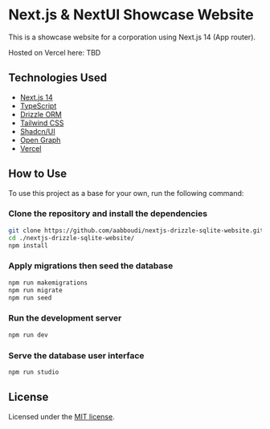 # Next.js & NextUI Showcase Website

This is a showcase website for a corporation using Next.js 14 (App router).

Hosted on Vercel here: TBD

## Technologies Used

- [Next.js 14](https://nextjs.org/docs/getting-started)
- [TypeScript](https://www.typescriptlang.org)
- [Drizzle ORM](https://orm.drizzle.team/)
- [Tailwind CSS](https://tailwindcss.com)
- [Shadcn/UI](https://ui.shadcn.com/)
- [Open Graph](https://ogp.me/)
- [Vercel](https://vercel.com/)

## How to Use

To use this project as a base for your own, run the following command:

### Clone the repository and install the dependencies

```bash
git clone https://github.com/aabboudi/nextjs-drizzle-sqlite-website.git
cd ./nextjs-drizzle-sqlite-website/
npm install
```

### Apply migrations then seed the database

```bash
npm run makemigrations
npm run migrate
npm run seed
```

### Run the development server

```bash
npm run dev
```

### Serve the database user interface

```bash
npm run studio
```

## License

Licensed under the [MIT license](https://github.com/aabboudi/nextjs-sqlite3-corporate-website/blob/master/LICENSE).
